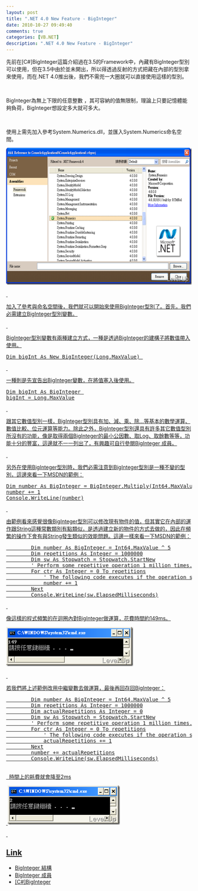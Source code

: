 ```yaml
---
layout: post
title: ".NET 4.0 New Feature - BigInteger"
date: 2010-10-27 09:49:40
comments: true
categories: [VB.NET]
description: ".NET 4.0 New Feature - BigInteger"
---
```

<p>先前在[C#]BigInteger</a>這篇介紹過在3.5的Framework中，內藏有BigInteger型別可以使用，但在3.5中由於並未開出，所以得透過反射的方式把藏在內部的型別拿來使用，而在.NET 4.0推出後，我們不需兜一大圈就可以直接使用這樣的型別。</p>  <p> </p>  <p>BigInteger為無上下限的任意整數 ，其可容納的值無限制，理論上只要記憶體能夠負荷，BigInteger想設定多大就可多大。</p>  <p> </p>  <p>使用上需先加入參考System.Numerics.dll，並匯入System.Numerics命名空間。</p>  <p><a href="http://files.dotblogs.com.tw/larrynung/1010/.NET4.0NewFeatureBigInteger_12748/image_2.png"><img style="border-right: 0px; border-top: 0px; border-left: 0px; border-bottom: 0px" height="372" alt="image" src="\images\posts\18628\image_thumb.png" width="644" border="0" /> </p>  <p> </p>  <p>加入了參考與命名空間後，我們就可以開始來使用BigInteger型別了。首先，我們必需建立BigInteger型別變數。</p>  <p> </p>  <p>BigInteger型別變數有兩種建立方式，一種是透過BigInteger的建構子將數值帶入使用。</p>  <p>   </p><div class="wlWriterSmartContent" id="scid:812469c5-0cb0-4c63-8c15-c81123a09de7:96e6889b-781c-4338-baad-483de23d6048" style="padding-right: 0px; display: inline; padding-left: 0px; float: none; padding-bottom: 0px; margin: 0px; padding-top: 0px"><pre name="code" class="vb">Dim bigInt As New BigInteger(Long.MaxValue) </pre></div>


<p> </p>

<p>一種則是先宣告出BigInteger變數，在將值塞入後使用。</p>

<div class="wlWriterSmartContent" id="scid:812469c5-0cb0-4c63-8c15-c81123a09de7:c5bf172b-57fa-4aa5-9205-68b193b87296" style="padding-right: 0px; display: inline; padding-left: 0px; float: none; padding-bottom: 0px; margin: 0px; padding-top: 0px"><pre name="code" class="vb">Dim bigInt As BigInteger 
bigInt = Long.MaxValue</pre></div>

<p> </p>

<p>跟其它數值型別一樣，BigInteger型別具有加、減、乘、除...等基本的數學運算、數值比較、位元運算等能力。除此之外，BigInteger型別還具有許多其它數值型別所沒有的功能，像是取得兩個BigInteger的最小公因數、取Log、取餘數等等，功能十分的豐富，這邊就不一一列出了，有興趣可自行參閱BigInteger 成員。</p>

<p> </p>

<p>另外在使用BigInteger型別時，我們必需注意到BigInteger型別是一種不變的型別，這邊來看一下MSDN的範例：</p>

<div class="wlWriterSmartContent" id="scid:812469c5-0cb0-4c63-8c15-c81123a09de7:a8f3d26d-ed09-41e4-86f0-7be642c18f8c" style="padding-right: 0px; display: inline; padding-left: 0px; float: none; padding-bottom: 0px; margin: 0px; padding-top: 0px"><pre name="code" class="vb">Dim number As BigInteger = BigInteger.Multiply(Int64.MaxValue, 3)
number += 1
Console.WriteLine(number)</pre></div>

<p> </p>

<p>由範例看來感覺很像BigInteger型別可以修改現有物件的值，但其實它在內部的運作跟String這種常數類別有點類似，是透過建立新的物件的方式去做的，因此在頻繁的操作下會有與String發生類似的效能問題。這邊一樣來看一下MSDN的範例：</p>

<div class="wlWriterSmartContent" id="scid:812469c5-0cb0-4c63-8c15-c81123a09de7:16aeb461-c8e4-43ce-9064-77b77b6e38ad" style="padding-right: 0px; display: inline; padding-left: 0px; float: none; padding-bottom: 0px; margin: 0px; padding-top: 0px"><pre name="code" class="vb">        Dim number As BigInteger = Int64.MaxValue ^ 5
        Dim repetitions As Integer = 1000000
        Dim sw As Stopwatch = Stopwatch.StartNew
        ' Perform some repetitive operation 1 million times.
        For ctr As Integer = 0 To repetitions
            ' The following code executes if the operation succeeds.
            number += 1
        Next
        Console.WriteLine(sw.ElapsedMilliseconds)</pre></div>

<p> </p>

<p>像這樣的程式頻繁的在迴圈內對BigInteger做運算，花費時間約149ms。</p>

<p><img style="border-right: 0px; border-top: 0px; border-left: 0px; border-bottom: 0px" height="107" alt="image" src="\images\posts\18628\image_thumb_1.png" width="345" border="0" /> </p>

<p> </p>

<p>若我們將上述範例改用中繼變數去做運算，最後再回存回BigInteger：
  <br />

  </p><div class="wlWriterSmartContent" id="scid:812469c5-0cb0-4c63-8c15-c81123a09de7:b5870566-530e-412f-9db6-0ecbeb23b0be" style="padding-right: 0px; display: inline; padding-left: 0px; float: none; padding-bottom: 0px; margin: 0px; padding-top: 0px"><pre name="code" class="vb">        Dim number As BigInteger = Int64.MaxValue ^ 5
        Dim repetitions As Integer = 1000000
        Dim actualRepetitions As Integer = 0
        Dim sw As Stopwatch = Stopwatch.StartNew
        ' Perform some repetitive operation 1 million times.
        For ctr As Integer = 0 To repetitions
            ' The following code executes if the operation succeeds.
            actualRepetitions += 1
        Next
        number += actualRepetitions
        Console.WriteLine(sw.ElapsedMilliseconds)</pre></div>


<p>
  <br />  時間上的耗費就會降至2ms</p>

<p> <img style="border-right: 0px; border-top: 0px; border-left: 0px; border-bottom: 0px" height="107" alt="image" src="\images\posts\18628\image_thumb_2.png" width="305" border="0" /> </p>

<p> </p>

<h2> Link</h2>

<ul>
  <li>BigInteger 結構</li>

  <li>BigInteger 成員</li>

  <li>[C#]BigInteger</li>
</ul>